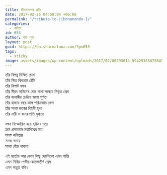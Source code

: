 ```yaml
---
title: জীবনানন্দের প্রতি
date: 2017-02-25 04:59:04 +06:00
permalink: "/tribute-to-jibonanondo-1/"
categories:
  - কবিতা
id: 653
author: শর্মা লুনা
layout: post
guid: https://bn.sharmaluna.com/?p=653
tags:
  - sticky
image: assets/images/wp-content/uploads/2017/02/86293614_594291634758453_6018701408923025408_o.jpg
---
```


তাঁর বিপন্ন বিস্মিত চোখ  
তাঁর স্মিত দ্বিধাগ্রস্ত ঠোঁট  
তাঁর নিপাট বসন  
তাঁর নীরব অনিমেষ ঘোর লাগা সন্ধ্যের নিভৃত প্রেম  
তাঁর জলাঙ্গীর ঢেউয়ে জাগা পূর্ণতা  
তাঁর হাজার বছর কাল পরিক্রমার নেশা  
তাঁর সমস্ত জন্মের বিহঙ্গী হৃদয়  
তাঁর নারী ও বনের প্রতি মুগ্ধতা

যখন বিস্ফোরিত হয়ে ছড়িয়ে পরে  
ক্রম প্রসারমান মহাবিশ্বের মত  
সমস্ত কবিতায়  
সমস্ত সত্তায়  
সমস্ত বেঁচে থাকায়

এই মর্ত্যের আর কোন কিছু দেয়নিকো এমন শান্তি  
এমন নিবিড়-গভীর-কালোত্তীর্ণ প্রেম  
এমন অদ্ভুত স্বস্তি।

